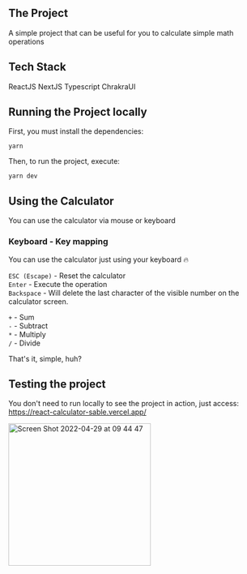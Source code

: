 ## The Project

A simple project that can be useful for you to calculate simple math operations

## Tech Stack

ReactJS
NextJS
Typescript
ChrakraUI

## Running the Project locally

First, you must install the dependencies:

`yarn`

Then, to run the project, execute:

`yarn dev`

## Using the Calculator

You can use the calculator via mouse or keyboard

### Keyboard - Key mapping

You can use the calculator just using your keyboard 🔥

`ESC (Escape)` - Reset the calculator <br />
`Enter` - Execute the operation <br />
`Backspace` - Will delete the last character of the visible number on the calculator screen. <br />

`+` - Sum <br />
`-` - Subtract <br />
`*` - Multiply <br />
`/` - Divide <br />

That's it, simple, huh?

## Testing the project

You don't need to run locally to see the project in action, just access:
https://react-calculator-sable.vercel.app/

<img width="281" alt="Screen Shot 2022-04-29 at 09 44 47" src="https://user-images.githubusercontent.com/29440533/165946736-3315c89e-ceff-4833-b52a-a004cd647f22.png">
